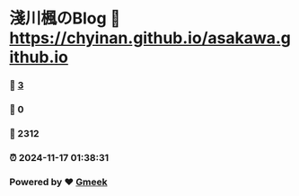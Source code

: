 # 淺川楓のBlog :link: https://chyinan.github.io/asakawa.github.io 
### :page_facing_up: [3](https://chyinan.github.io/asakawa.github.io/tag.html) 
### :speech_balloon: 0 
### :hibiscus: 2312 
### :alarm_clock: 2024-11-17 01:38:31 
### Powered by :heart: [Gmeek](https://github.com/Meekdai/Gmeek)
